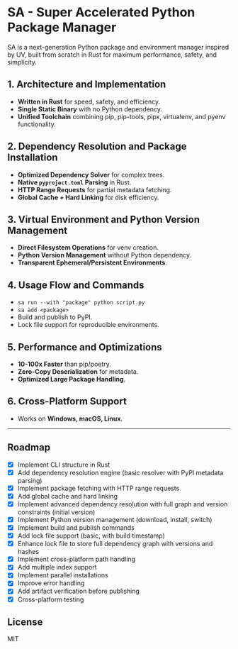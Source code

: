 # SA - Super Accelerated Python Package Manager

SA is a next-generation Python package and environment manager inspired by UV, built from scratch in Rust for maximum performance, safety, and simplicity.

## 1. Architecture and Implementation
- **Written in Rust** for speed, safety, and efficiency.
- **Single Static Binary** with no Python dependency.
- **Unified Toolchain** combining pip, pip-tools, pipx, virtualenv, and pyenv functionality.

## 2. Dependency Resolution and Package Installation
- **Optimized Dependency Solver** for complex trees.
- **Native `pyproject.toml` Parsing** in Rust.
- **HTTP Range Requests** for partial metadata fetching.
- **Global Cache + Hard Linking** for disk efficiency.

## 3. Virtual Environment and Python Version Management
- **Direct Filesystem Operations** for venv creation.
- **Python Version Management** without Python dependency.
- **Transparent Ephemeral/Persistent Environments**.

## 4. Usage Flow and Commands
- `sa run --with "package" python script.py`
- `sa add <package>`
- Build and publish to PyPI.
- Lock file support for reproducible environments.

## 5. Performance and Optimizations
- **10-100x Faster** than pip/poetry.
- **Zero-Copy Deserialization** for metadata.
- **Optimized Large Package Handling**.

## 6. Cross-Platform Support
- Works on **Windows, macOS, Linux**.

---

## Roadmap
- [x] Implement CLI structure in Rust
- [x] Add dependency resolution engine (basic resolver with PyPI metadata parsing)
- [x] Implement package fetching with HTTP range requests
- [x] Add global cache and hard linking
- [x] Implement advanced dependency resolution with full graph and version constraints (initial version)
- [x] Implement Python version management (download, install, switch)
- [x] Implement build and publish commands
- [x] Add lock file support (basic, with build timestamp)
- [x] Enhance lock file to store full dependency graph with versions and hashes
- [x] Implement cross-platform path handling
- [x] Add multiple index support
- [x] Implement parallel installations
- [x] Improve error handling
- [x] Add artifact verification before publishing
- [x] Cross-platform testing

## License
MIT

